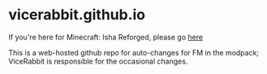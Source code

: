 # vicerabbit.github.io

If you're here for Minecraft: Isha Reforged, please go [here](https://github.com/ViceRabbit/MCModpack-Isha-Reforged)

This is a web-hosted github repo for auto-changes for FM in the modpack; ViceRabbit is responsible for the occasional changes. 
